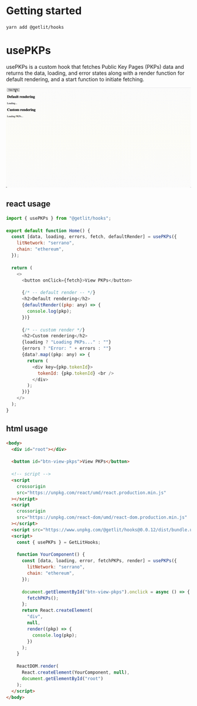 # Getting started

```
yarn add @getlit/hooks
```

# usePKPs

usePKPs is a custom hook that fetches Public Key Pages (PKPs) data and returns
the data, loading, and error states along with a render function for default rendering, and
a start function to initiate fetching.

![](https://raw.githubusercontent.com/LIT-Protocol/lit-apps/8e1dd9c267c8d7a9bbb8cae312215dd9dabd40ac/gifs/usePKPs.gif)

## react usage

```js
import { usePKPs } from "@getlit/hooks";

export default function Home() {
  const [data, loading, errors, fetch, defaultRender] = usePKPs({
    litNetwork: "serrano",
    chain: "ethereum",
  });

  return (
    <>
      <button onClick={fetch}>View PKPs</button>

      {/* -- default render -- */}
      <h2>Default rendering</h2>
      {defaultRender((pkp: any) => {
        console.log(pkp);
      })}

      {/* -- custom render */}
      <h2>Custom rendering</h2>
      {loading ? "Loading PKPs..." : ""}
      {errors ? "Error: " + errors : ""}
      {data?.map((pkp: any) => {
        return (
          <div key={pkp.tokenId}>
            tokenId: {pkp.tokenId} <br />
          </div>
        );
      })}
    </>
  );
}
```

## html usage

```html
<body>
  <div id="root"></div>

  <button id="btn-view-pkps">View PKPs</button>

  <!-- script -->
  <script
    crossorigin
    src="https://unpkg.com/react/umd/react.production.min.js"
  ></script>
  <script
    crossorigin
    src="https://unpkg.com/react-dom/umd/react-dom.production.min.js"
  ></script>
  <script src="https://www.unpkg.com/@getlit/hooks@0.0.12/dist/bundle.umd.js"></script>
  <script>
    const { usePKPs } = GetLitHooks;

    function YourComponent() {
      const [data, loading, error, fetchPKPs, render] = usePKPs({
        litNetwork: "serrano",
        chain: "ethereum",
      });

      document.getElementById("btn-view-pkps").onclick = async () => {
        fetchPKPs();
      };
      return React.createElement(
        "div",
        null,
        render((pkp) => {
          console.log(pkp);
        })
      );
    }

    ReactDOM.render(
      React.createElement(YourComponent, null),
      document.getElementById("root")
    );
  </script>
</body>
```
